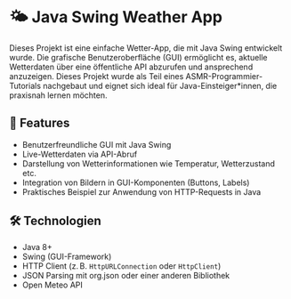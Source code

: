 # 🌤️ Java Swing Weather App

Dieses Projekt ist eine einfache Wetter-App, die mit Java Swing entwickelt wurde. Die grafische Benutzeroberfläche (GUI) ermöglicht es, aktuelle Wetterdaten über eine öffentliche API abzurufen und ansprechend anzuzeigen. Dieses Projekt wurde als Teil eines ASMR-Programmier-Tutorials nachgebaut und eignet sich ideal für Java-Einsteiger*innen, die praxisnah lernen möchten.

## 🔧 Features

- Benutzerfreundliche GUI mit Java Swing
- Live-Wetterdaten via API-Abruf
- Darstellung von Wetterinformationen wie Temperatur, Wetterzustand etc.
- Integration von Bildern in GUI-Komponenten (Buttons, Labels)
- Praktisches Beispiel zur Anwendung von HTTP-Requests in Java

## 🛠️ Technologien

- Java 8+
- Swing (GUI-Framework)
- HTTP Client (z. B. `HttpURLConnection` oder `HttpClient`)
- JSON Parsing mit org.json oder einer anderen Bibliothek
- Open Meteo API



